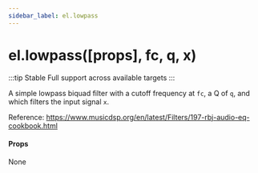 ```yaml
---
sidebar_label: el.lowpass
---
```


# el.lowpass([props], fc, q, x)

:::tip Stable
Full support across available targets
:::

A simple lowpass biquad filter with a cutoff frequency at `fc`, a Q of `q`, and which
filters the input signal `x`.

Reference: https://www.musicdsp.org/en/latest/Filters/197-rbj-audio-eq-cookbook.html

#### Props

None

